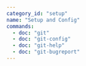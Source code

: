 ```yaml
---
category_id: "setup"
name: "Setup and Config"
commands:
  - doc: "git"
  - doc: "git-config"
  - doc: "git-help"
  - doc: "git-bugreport"
---
```

